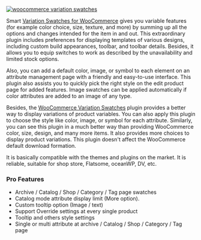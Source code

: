 <a href="https://athemeart.com/downloads/smart-variation-swatches-woocommerce-pro/" target="_blank"><img src="https://athemeart.com/wp-content/uploads/edd/2020/07/banner-772x250-1.png" alt="woocommerce variation swatches"></a>
<p>
Smart <a href="https://wordpress.org/plugins/variation-swatches-style/" target="_blank">Variation Swatches for WooCommerce</a> gives you variable features (for example color choice, size, texture, and more) by summing up all the options and changes intended for the item in and out. This extraordinary plugin includes preferences for displaying templates of various designs, including custom build appearances, toolbar, and toolbar details. Besides, it allows you to equip switches to work as described by the unavailability and limited stock options.</p>

Also, you can add a default color, image, or symbol to each element on an attribute management page with a friendly and easy-to-use interface. This plugin also assists you to quickly pick the right style on the edit product page for added features. Image swatches can be applied automatically if color attributes are added to an image of any type.

Besides, the <a href="https://athemeart.com/downloads/smart-variation-swatches-woocommerce-pro/" target="_blank">WooCommerce Variation Swatches</a> plugin provides a better way to display variations of product variables. You can also apply this plugin to choose the style like color, image, or symbol for each attribute. Similarly, you can see this plugin in a much better way than providing WooCommerce color, size, design, and many more items. It also provides more choices to display product variations. This plugin doesn't affect the WooCommerce default download formation.



It is basically compatible with the themes and plugins on the market. It is reliable, suitable for shop store, Flatsome, oceanWP, DV, etc.

<h3>Pro Features</h3>
<ul>
<li> Archive / Catalog / Shop / Category / Tag page swatches</li>
<li> Catalog mode attribute display limit (More option).</li>
<li> Custom tooltip option (Image / text)</li>
<li>  Support Override settings at every single product</li>
<li> Tooltip and others style settings</li>
<li>  Single or multi attribute at archive / Catalog / Shop / Category / Tag page</li>
</ul>
